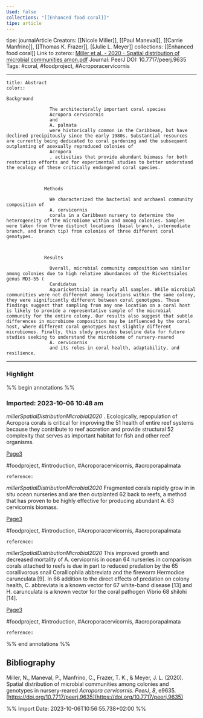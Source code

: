 ```yaml
---
Used: false
collections: "[[Enhanced food coral]]"
tipe: article
---
```

tipe: journalArticle
Creators: [[Nicole Miller]], [[Paul Maneval]], [[Carrie Manfrino]], [[Thomas K. Frazer]], [[Julie L. Meyer]]
collections: [[Enhanced food coral]]
Link to zotero:: [Miller et al. - 2020 - Spatial distribution of microbial communities amon.pdf](zotero://select/library/items/XGIRA35H)
Journal: PeerJ
DOI: 10.7717/peerj.9635
Tags: #coral, #foodproject, #Acroporacervicornis

---
```ad-note
title: Abstract
color:: 

Background
              
                The architecturally important coral species
                Acropora cervicornis
                and
                A. palmata
                were historically common in the Caribbean, but have declined precipitously since the early 1980s. Substantial resources are currently being dedicated to coral gardening and the subsequent outplanting of asexually reproduced colonies of
                Acropora
                , activities that provide abundant biomass for both restoration efforts and for experimental studies to better understand the ecology of these critically endangered coral species.
              
            
            
              Methods
              
                We characterized the bacterial and archaeal community composition of
                A. cervicornis
                corals in a Caribbean nursery to determine the heterogeneity of the microbiome within and among colonies. Samples were taken from three distinct locations (basal branch, intermediate branch, and branch tip) from colonies of three different coral genotypes.
              
            
            
              Results
              
                Overall, microbial community composition was similar among colonies due to high relative abundances of the Rickettsiales genus MD3-55 (
                Candidatus
                Aquarickettsia) in nearly all samples. While microbial communities were not different among locations within the same colony, they were significantly different between coral genotypes. These findings suggest that sampling from any one location on a coral host is likely to provide a representative sample of the microbial community for the entire colony. Our results also suggest that subtle differences in microbiome composition may be influenced by the coral host, where different coral genotypes host slightly different microbiomes. Finally, this study provides baseline data for future studies seeking to understand the microbiome of nursery-reared
                A. cervicornis
                and its roles in coral health, adaptability, and resilience.

```

---
### Highlight

%% begin annotations %%



### Imported: 2023-10-06 10:48 am

*millerSpatialDistributionMicrobial2020*
	. Ecologically, repopulation of Acropora corals is critical for improving the 51 health of entire reef systems because they contribute to reef accretion and provide structural 52 complexity that serves as important habitat for fish and other reef organisms. 
	
[Page3](zotero://open-pdf/library/items/XGIRA35H?page=3&a=2L6G56Q5)
	
	
#foodproject, #introduction, #Acroporacervicornis, #acroporapalmata
	
	
	reference:

*millerSpatialDistributionMicrobial2020*
	Fragmented corals rapidly grow in in situ ocean nurseries and are then outplanted 62 back to reefs, a method that has proven to be highly effective for producing abundant A. 63 cervicornis biomass. 
	
[Page3](zotero://open-pdf/library/items/XGIRA35H?page=3&a=CJPLGKQ9)
	
	
#foodproject, #introduction, #Acroporacervicornis, #acroporapalmata
	
	
	reference:

*millerSpatialDistributionMicrobial2020*
	This improved growth and decreased mortality of A. cervicornis in ocean 64 nurseries in comparison corals attached to reefs is due in part to reduced predation by the 65 corallivorous snail Coralliophila abbreviata and the fireworm Hermodice carunculata [9]. In 66 addition to the direct effects of predation on colony health, C. abbreviata is a known vector for 67 white-band disease [13] and H. carunculata is a known vector for the coral pathogen Vibrio 68 shilohi [14]. 
	
[Page3](zotero://open-pdf/library/items/XGIRA35H?page=3&a=6XTTCLZ4)
	
	
#foodproject, #introduction, #Acroporacervicornis, #acroporapalmata
	
	
	reference:


%% end annotations %%

## Bibliography

Miller, N., Maneval, P., Manfrino, C., Frazer, T. K., & Meyer, J. L. (2020). Spatial distribution of microbial communities among colonies and genotypes in nursery-reared _Acropora cervicornis_. _PeerJ_, _8_, e9635. [https://doi.org/10.7717/peerj.9635](https://doi.org/10.7717/peerj.9635)

%% Import Date: 2023-10-06T10:56:55.738+02:00 %%

